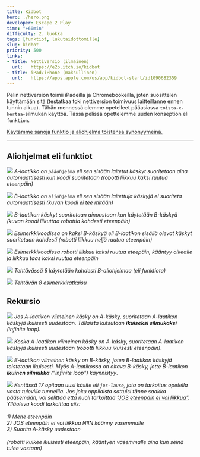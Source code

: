```yaml
---
title: Kidbot
hero: ./hero.png
developer: Escape 2 Play
time: "+60min"
difficulty: 2. luokka
tags: [funktiot, lukutaidottomille]
slug: kidbot
priority: 500
links:
- title: Nettiversio (ilmainen)
  url:   https://e2p.itch.io/kidbot
- title: iPad/iPhone (maksullinen)
  url:   https://apps.apple.com/us/app/kidbot-start/id1090682359
---
```


Pelin nettiversion toimii iPadeilla ja Chromebookeilla, joten suosittelen käyttämään sitä (testatkaa toki nettiversion toimivuus laitteillanne ennen tunnin alkua). Tähän mennessä olemme opetelleet pääasiassa `toista-x-kertaa`-silmukan käyttöä. Tässä pelissä opettelemme uuden konseption eli `funktion`.

<u>Käytämme sanoja funktio ja aliohjelma toistensa synonyymeinä.</u>

---

## Aliohjelmat eli funktiot

![](/kidbot/paaohjelma.png)
*A-laatikko on `pääohjelma` eli sen sisään laitetut käskyt suoritetaan aina automaattisesti kun koodi suoritetaan (robotti liikkuu kaksi ruutua eteenpäin)*

![](/kidbot/aliohjelma.png)
*B-laatikko on `aliohjelma` eli sen sisään laitettuja käskyjä ei suoriteta automaattisesti (kuvan koodi ei tee mitään)*

![](/kidbot/aliohjelmakutsu.png)
*B-laatikon käskyt suoritetaan ainoastaan kun käytetään B-käskyä (kuvan koodi liikuttaa robottia kahdesti eteenpäin)*

![](/kidbot/aliohjelmakutsu2.png)
*Esimerkkikoodissa on kaksi B-käskyä eli B-laatikon sisällä olevat käskyt suoritetaan kahdesti (robotti liikkuu neljä ruutua eteenpäin)*

![](/kidbot/eteen_kaanny_eteen.png)
*Esimerkkikoodissa robotti liikkuu kaksi ruutua eteepäin, kääntyy oikealle ja liikkuu taas kaksi ruutua eteenpäin*

![](/kidbot/funktio.png)
*Tehtävässä 6 käytetään kahdesti B-aliohjelmaa (eli funktiota)*

![](/kidbot/funktio2.png)
*Tehtävän 8 esimerkkiratkaisu*

## Rekursio
![](/kidbot/rekursio.png)
*Jos A-laatikon viimeinen käsky on A-käsky, suoritetaan A-laatikon käskyjä ikuisesti uudestaan. Tällaista kutsutaan **ikuiseksi silmukaksi** *(infinite loop)*.*

![](/kidbot/rekursiokentta.jpg)
*Koska A-laatikon viimeinen käsky on A-käsky, suoritetaan A-laatikon käskyjä ikuisesti uudestaan (robotti liikkuu ikuisesti eteenpäin)*.

![](/kidbot/rekursiokentta2.png)
*B-laatikon viimeinen käsky on B-käsky, joten B-laatikon käskyjä toistetaan ikuisesti. Myös A-laatikossa on oltava B-käsky, jotte B-laatikon **ikuinen silmukka** *("infinite loop")* käynnistyy*.

![](/kidbot/jos-lause.png)
*Kentässä 17 opitaan uusi käsite eli `jos-lause`, jota on tarkoitus opetella vasta tulevilla tunneilla. Jos joku oppilaista sattuisi tänne saakka pääsemään, voi selittää että nuoli tarkoittaa <u>"JOS eteenpäin ei voi liikkua"</u>. Ylläoleva koodi tarkoittaa siis: </br></br> 1) Mene eteenpäin </br> 2) JOS eteenpäin ei voi liikkua NIIN käänny vasemmalle </br> 3) Suorita A-käsky uudestaan </br></br> (robotti kulkee ikuisesti eteenpäin, kääntyen vasemmalle aina kun seinä tulee vastaan)*


<!--
> **Funktion määritelmä**
>
> Tässä pelissä laatikot ovat aliohjelman (eli funktion) määritelmiä. Niiden sisälle laitetut määrittämät mitä tapahtuu kun esim. A-käskyä käytetään.
>
> A-laatikko on `funktion määritelmä` (laatikon sisälle laitettavilla käskyillä määritellään mitä funktion halutaan tekevän).
>
> A-käsky  on `funktiokutsu`. Se suorittaa kaikki `funktiomääritelmän` sisällä olevat käskyt
-->

<!--
- Funktiot
- Rekursio
- Rekursiosilmukka
- "Ruvetaanpas koodaamaan" => "Oho meiltä loppuu tila" => "Tehdään tilaa siirtämällä käskyt B-laatikkoon" => *Oho mitään ei tapahdu kun suoritetaan peli* => "Ainoastaan A-laatikon koodi suoritetaan automaattisesti, jotta B-laatikon koodi suoritetaan meidän on käytettävä B-käskyä"

- Web-versio toimii mobiililaitteillakin, iOS-versio on maksullinen
- Pelatkaa niin paljon mitä yhdellä tunnilla ehditte
-->
